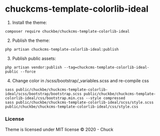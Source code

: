 # chuckcms-template-colorlib-ideal

1. Install the theme:

``` composer require chuckbe/chuckcms-template-colorlib-ideal ```

2. Publish the theme:

``` php artisan chuckcms-template-colorlib-ideal:publish ```

3. Publish public assets:

``` php artisan vendor:publish --tag=chuckcms-template-colorlib-ideal-public --force ``` 

4. Change color in /scss/bootstrap/_variables.scss and re-compile css

```
sass public/chuckbe/chuckcms-template-colorlib-ideal/scss/bootstrap/bootstrap.scss public/chuckbe/chuckcms-template-colorlib-ideal/css/bootstrap.min.css --style compressed
sass public/chuckbe/chuckcms-template-colorlib-ideal/scss/style.scss public/chuckbe/chuckcms-template-colorlib-ideal/css/style.css
```

### License 

Theme is licensed under MIT license © 2020 - Chuck